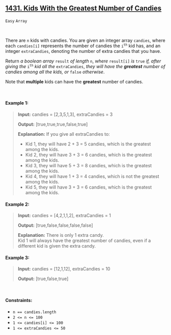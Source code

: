 ## [1431. Kids With the Greatest Number of Candies](https://leetcode.com/problems/kids-with-the-greatest-number-of-candies/)

<code>Easy</code> <code>Array</code>

<br>

There are <code>n</code> kids with candies. You are given an integer array <code>candies</code>, where each <code>candies[i]</code> represents the number of candies the <code>i<sup>th</sup></code> kid has, and an integer <code>extraCandies</code>, denoting the number of extra candies that you have.

Return *a boolean array* <code>result</code> *of length* <code>n</code>, *where* <code>result[i]</code> *is* <code>true</code> *if, after giving the* <code>i<sup>th</sup></code> *kid all the* <code>extraCandies</code>, *they will have the __greatest__ number of candies among all the kids, or* <code>false</code> *otherwise*.

Note that __multiple__ kids can have the __greatest__ number of candies.

<br>

#### Example 1:

> __Input:__ candies = [2,3,5,1,3], extraCandies = 3
>  
> __Output:__ [true,true,true,false,true]
> 
> __Explanation:__ If you give all extraCandies to:  
> - Kid 1, they will have 2 + 3 = 5 candies, which is the greatest among the kids.  
> - Kid 2, they will have 3 + 3 = 6 candies, which is the greatest among the kids.  
> - Kid 3, they will have 5 + 3 = 8 candies, which is the greatest among the kids.  
> - Kid 4, they will have 1 + 3 = 4 candies, which is not the greatest among the kids.  
> - Kid 5, they will have 3 + 3 = 6 candies, which is the greatest among the kids.  

#### Example 2:

> __Input:__ candies = [4,2,1,1,2], extraCandies = 1
>  
> __Output:__ [true,false,false,false,false]
> 
> __Explanation:__ There is only 1 extra candy.  
> Kid 1 will always have the greatest number of candies, even if a different kid is given the extra candy.  

#### Example 3:

> __Input:__ candies = [12,1,12], extraCandies = 10
>  
> __Output:__ [true,false,true]  

<br>

#### Constraints:

- <code>n == candies.length</code>
- <code>2 <= n <= 100</code>
- <code>1 <= candies[i] <= 100</code>
- <code>1 <= extraCandies <= 50</code>
